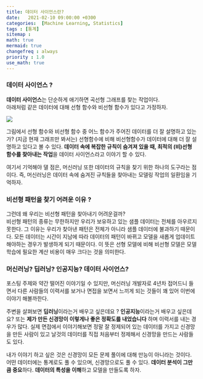 ```yaml
---
title: 데이터 사이언스란? 
date:   2021-02-10 09:00:00 +0300
categories:  [Machine Learning, Statistics]
tags : [통계]
sitemap :
math: true
mermaid: true
changefreq : always
priority : 1.0
use_math: true
---
```



### 데이터 사이언스 ? 

**데이터 사이언스**는 단순하게 애기하면 곡선형 그래프를 찾는 작업이다.  
아래처럼 같은 데이터에 대해 선형 함수와 비선형 함수가 있다고 가정하자. 


<img src="../../assets/images/data-science.jpg">


그림에서 선형 함수와 비선형 함수 중 어느 함수가 주어진 데이터를 더 잘 설명하고 있는가? (지금 현재 그래프만 봐서는) 선형함수에 비해 비선형함수가 데이터에 대해 더 잘 설명하고 있다고 볼 수 있다. **데이터 속에 복잡한 규칙이 숨겨져 있을 때, 최적의 (비)선형 함수를 찾아내는 작업**을 데이터 사이언스라고 이야기 할 수 있다. 

여기서 기억해야 댈 점은, 머신러닝 또한 데이터의 규칙을 찾기 위한 하나의 도구라는 점이다. 즉, 머신러닝은 데이터 속에 숨겨진 규칙들을 찾아내는 모델링 작업의 일환임을 기억하자. 


### 비선형 패턴을 찾기 어려운 이유 ? 

그런데 왜 우리는 비선형 패턴을 찾아내기 어려운걸까?   
비선형 패턴의 종류는 무한하지만 우리가 보유하고 있는 샘플 데이터는 전체를 아우르지 못한다. 그 이유는 우리가 찾아낸 패턴은 전체가 아니라 샘플 데이터에 불과하기 때문이다. 모든 데이터는 시간이 지남에 따라 데이터의 패턴이 바뀌고 모델을 새롭게 업데이트 해야하는 경우가 발생하게 되기 때문이다. 이 뜻은 선형 모델에 비해 비선형 모델은 모델 학습에 필요한 계산 비용이 매우 크다는 것을 의미한다. 


### 머신러닝? 딥러닝? 인공지능? 데이터 사이언스? 

포스팅 주제와 약간 떨어진 이야기일 수 있지만, 머신러닝 개발자로 4년차 접어드니 들면서 다른 사람들의 이력서를 보거나 면접을 보면서 느끼게 되는 것들이 꽤 있어 이번에 이야기 해볼까한다.  

주변을 살펴보면 **딥러닝**이라는거 배우고 싶은데요 ? **인공지능**이라는거 배우고 싶은데요? 또는 **제가 만든 신경망이 이렇게나 좋은 정확도를 내었습니다** 하며 이력서를 내는 경우가 많다. 실제 면접에서 이야기해보면 정말 잘 정제되어 있는 데이터를 가지고 신경망을 만든 사람이 있고 날것의 데이터를 직접 처음부터 정제해서 신경망을 만드는 사람들도 있다.  

내가 이야기 하고 싶은 것은 신경망이 모든 문제 풀이에 대해 만능이 아니라는 것이다. 어떤 데이터에는 통계로도 풀 수 있으며, 신경망으로도 풀 수 있다. **데이터 분석이 그만큼 중요**하다. **데이터의 특성을 이해**하고 모델을 만들도록 하자. 




